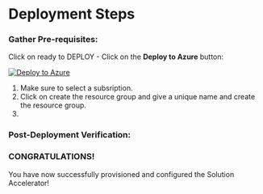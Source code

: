 # Deployment Steps

### Gather Pre-requisites:

Click on ready to DEPLOY - Click on the **Deploy to Azure** button:

[![Deploy to Azure](https://aka.ms/deploytoazurebutton)](https://portal.azure.com/#create/Microsoft.Template/uri/https%3A%2F%2Fraw.githubusercontent.com%2Fkumud-sharma%2Fnewinsurance%2Fmain%2Ftemplates%2Fdeploy-01.json)

1. Make sure to select a subsription.
2. Click on create the resource group and give a unique name and create the resource group.
3. 
### Post-Deployment Verification:




### CONGRATULATIONS! 

You have now successfully provisioned and configured the Solution Accelerator!
